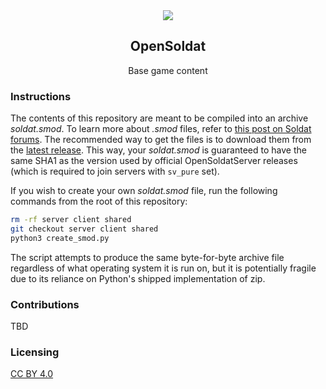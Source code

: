 <div align="center">
  <img src="https://i.imgur.com/HrYPYjh.png" />
  <h2>OpenSoldat</h2>
  <p>Base game content</p>
</div>

### Instructions

The contents of this repository are meant to be compiled into an archive *soldat.smod*. To learn more about *.smod* files, refer to [this post on Soldat forums](https://forums.soldat.pl/index.php?topic=44917.0). The recommended way to get the files is to download them from the [latest release](https://github.com/opensoldat/base/releases/latest). This way, your *soldat.smod* is guaranteed to have the same SHA1 as the version used by official OpenSoldatServer releases (which is required to join servers with `sv_pure` set).

If you wish to create your own *soldat.smod* file, run the following commands from the root of this repository:
```bash
rm -rf server client shared
git checkout server client shared
python3 create_smod.py
```
The script attempts to produce the same byte-for-byte archive file regardless of what operating system it is run on, but it is potentially fragile due to its reliance on Python's shipped implementation of zip.

### Contributions

TBD

### Licensing

[CC BY 4.0](LICENSE.txt)
